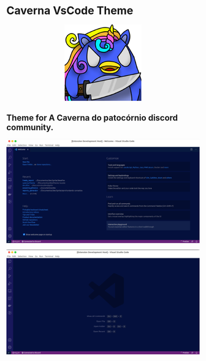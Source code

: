 # Caverna VsCode Theme

<p align="center">
    <img src=".github/patocornio.png">
</p>

## Theme for A Caverna do patocórnio discord community.

<p align="center">
    <img src=".github/theme.png">
</p>

<p align="center">
    <img src=".github/theme2.png">
</p>